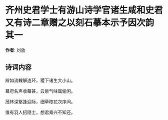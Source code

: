 # 齐州史君学士有游山诗学官诸生咸和史君又有诗二章赠之以刻石摹本示予因次韵  其一

**作者**: 刘攽

## 诗词内容

辨如流輠解连环，稷下诸生大小山。

幕府名声收藉甚，云泉气味属偷闲。

茂林深壑逢迎际，细草秾花次序间。

值有羽人招隠士，想君乘兴不知还。

